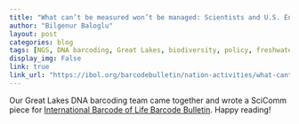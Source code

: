 ```yaml
---
title: "What can’t be measured won’t be managed: Scientists and U.S. Environmental Protection Agency work together to conserve the Great Lakes"
author: "Bilgenur Baloglu"
layout: post
categories: blog
tags: [NGS, DNA barcoding, Great Lakes, biodiversity, policy, freshwater]
display_img: False
link: true
link_url: "https://ibol.org/barcodebulletin/nation-activities/what-cant-be-measured-cant-be-managed-scientists-and-us-epa-work-together-to-conserve-great-lakes/"
---
```


Our Great Lakes DNA barcoding team came together and wrote a SciComm piece for [International Barcode of Life Barcode Bulletin](https://ibol.org/barcodebulletin/). Happy reading! 
